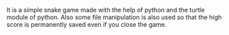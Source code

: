 It is a simple snake game made with the help of python and the turtle module of python.
Also some file manipulation is also used so that the high score is permanently saved even if you close the game. 
